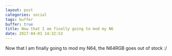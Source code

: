 ```yaml
---
layout: post
categories: social
tags: buffer
buffer: true
title: Now that I am finally going to mod my N6
date: 2017-04-01 14:32:53
---
```

Now that I am finally going to mod my N64, the N64RGB goes out of stock :/
